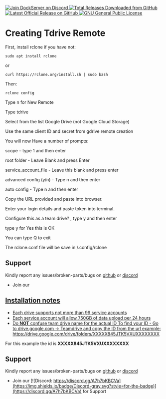 <p align="left">
    <a href="https://discord.gg/FYSvu83caM">
        <img src="https://discord.com/api/guilds/830478558995415100/widget.png?label=Discord%20Server&logo=discord" alt="Join DockServer on Discord">
    </a>
        <a href="https://github.com/dockserver/dockserver/releases">
        <img src="https://img.shields.io/github/downloads/dockserver/dockserver/total?label=Total%20Downloads&logo=github" alt="Total Releases Downloaded from GitHub">
    </a>
    <a href="https://github.com/dockserver/dockserver/releases/latest">
        <img src="https://img.shields.io/github/v/release/dockserver/dockserver?include_prereleases&label=Latest%20Release&logo=github" alt="Latest Official Release on GitHub">
    </a>
    <a href="https://github.com/dockserver/dockserver/blob/master/LICENSE">
        <img src="https://img.shields.io/github/license/dockserver/dockserver?label=License&logo=gnu" alt="GNU General Public License">
    </a>
</p>

# Creating Tdrive Remote

First, install rclone if you have not:
```
sudo apt install rclone
```
or
```
curl https://rclone.org/install.sh | sudo bash
```

Then:
```
rclone config
```
Type n for New Remote

Type tdrive

Select from the list Google Drive (not Google Cloud Storage)

Use the same client ID and secret from gdrive remote creation

You will now Have a number of prompts:

scope – type 1 and then enter

root folder - Leave Blank and press Enter

service_account_file - Leave this blank and press enter

advanced config (y/n) - Type n and then enter

auto config - Type n and then enter

Copy the URL provided and paste into browser.

Enter your login details and paste token into terminal.

Configure this as a team drive? , type y and then enter

type y for Yes this is OK

You can type Q to exit

The rclone.conf file will be save in /.config/rclone

## Support

Kindly report any issues/broken-parts/bugs on [github](https://github.com/dockserver/dockserver/issues) or [discord](https://discord.gg/A7h7bKBCVa)

- Join our <a href="https://discord.gg/FYSvu83caM">

## Installation notes

- Each drive supports not more than 99 service accounts
- Each service account will allow 750GB of data upload per 24 hours
- Do **NOT** confuse team drive name for the actual ID
  To find your ID - Go to drive.google.com -> Teamdrive and copy the ID from the url
  example: https://drive.google.com/drive/folders/XXXXX845JTK5VXUXXXXXXXX

For this example the id is **XXXXX845JTK5VXUXXXXXXXX**

## Support

Kindly report any issues/broken-parts/bugs on [github](https://github.com/dockserver/dockserver/issues) or [discord](https://discord.gg/A7h7bKBCVa)

- Join our [![Discord: https://discord.gg/A7h7bKBCVa](https://img.shields.io/badge/Discord-gray.svg?style=for-the-badge)](https://discord.gg/A7h7bKBCVa) for Support
